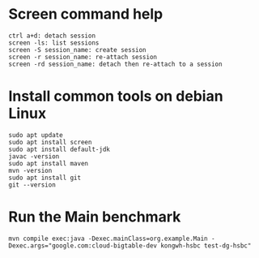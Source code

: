 # Screen command help
```
ctrl a+d: detach session
screen -ls: list sessions
screen -S session_name: create session
screen -r session_name: re-attach session
screen -rd session_name: detach then re-attach to a session
```

# Install common tools on debian Linux
```
sudo apt update
sudo apt install screen
sudo apt install default-jdk
javac -version
sudo apt install maven
mvn -version
sudo apt install git
git --version
```

# Run the Main benchmark
```
mvn compile exec:java -Dexec.mainClass=org.example.Main -Dexec.args="google.com:cloud-bigtable-dev kongwh-hsbc test-dg-hsbc"
```